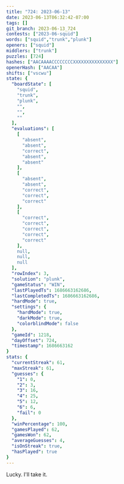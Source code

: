 ```yaml
---
title: "724: 2023-06-13"
date: 2023-06-13T06:32:42-07:00
tags: []
git_branch: 2023-06-13_724
contests: ["2023-06-squid"]
words: ["squid","trunk","plunk"]
openers: ["squid"]
middlers: ["trunk"]
puzzles: [724]
hashes: ["AACAAAACCCCCCCCXXXXXXXXXXXXXXX"]
openerHash: ["AACAA"]
shifts: ["vscwu"]
state: {
  "boardState": [
    "squid",
    "trunk",
    "plunk",
    "",
    "",
    ""
  ],
  "evaluations": [
    [
      "absent",
      "absent",
      "correct",
      "absent",
      "absent"
    ],
    [
      "absent",
      "absent",
      "correct",
      "correct",
      "correct"
    ],
    [
      "correct",
      "correct",
      "correct",
      "correct",
      "correct"
    ],
    null,
    null,
    null
  ],
  "rowIndex": 3,
  "solution": "plunk",
  "gameStatus": "WIN",
  "lastPlayedTs": 1686663162686,
  "lastCompletedTs": 1686663162686,
  "hardMode": true,
  "settings": {
    "hardMode": true,
    "darkMode": true,
    "colorblindMode": false
  },
  "gameId": 1218,
  "dayOffset": 724,
  "timestamp": 1686663162
}
stats: {
  "currentStreak": 61,
  "maxStreak": 61,
  "guesses": {
    "1": 0,
    "2": 3,
    "3": 16,
    "4": 25,
    "5": 12,
    "6": 6,
    "fail": 0
  },
  "winPercentage": 100,
  "gamesPlayed": 62,
  "gamesWon": 62,
  "averageGuesses": 4,
  "isOnStreak": true,
  "hasPlayed": true
}
---
```

<!-- more -->
Lucky. I'll take it.
